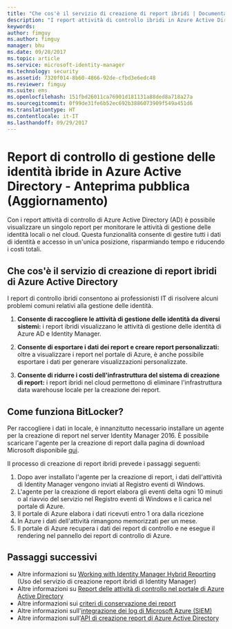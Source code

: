 ```yaml
---
title: "Che cos'è il servizio di creazione di report ibridi | Documentazione Microsoft"
description: "I report attività di controllo ibridi in Azure Active Directory consentono di visualizzare gli eventi controllati del cloud e locali."
keywords: 
author: fimguy
ms.author: fimguy
manager: bhu
ms.date: 09/28/2017
ms.topic: article
ms.service: microsoft-identity-manager
ms.technology: security
ms.assetid: 7320f014-8b60-4866-92de-cfbd3e6edc48
ms.reviewer: fimguy
ms.suite: ems
ms.openlocfilehash: 151fbd26011ca76901d181131a88ded8a718a27a
ms.sourcegitcommit: 0f99de31fe6b52ec692b3886073909f549a451d6
ms.translationtype: HT
ms.contentlocale: it-IT
ms.lasthandoff: 09/29/2017
---
```

# <a name="hybrid-identity-management-audit-reports-in-azure-active-directory---public-previewrefresh"></a>Report di controllo di gestione delle identità ibride in Azure Active Directory - Anteprima pubblica (Aggiornamento)
Con i report attività di controllo di Azure Active Directory (AD) è possibile visualizzare un singolo report per monitorare le attività di gestione delle identità locali o nel cloud. Questa funzionalità consente di gestire tutti i dati di identità e accesso in un'unica posizione, risparmiando tempo e riducendo i costi totali.

## <a name="what-is-azure-active-directory-hybrid-reporting"></a>Che cos'è il servizio di creazione di report ibridi di Azure Active Directory
I report di controllo ibridi consentono ai professionisti IT di risolvere alcuni problemi comuni relativi alla gestione delle identità.

1. **Consente di raccogliere le attività di gestione delle identità da diversi sistemi:** i report ibridi visualizzano le attività di gestione delle identità di Azure AD e Identity Manager.

2. **Consente di esportare i dati dei report e creare report personalizzati:** oltre a visualizzare i report nel portale di Azure, è anche possibile esportare i dati per generare visualizzazioni personalizzate.

3. **Consente di ridurre i costi dell'infrastruttura del sistema di creazione di report:** i report ibridi nel cloud permettono di eliminare l'infrastruttura data warehouse locale per la creazione dei report.

## <a name="how-does-it-work"></a>Come funziona BitLocker?

Per raccogliere i dati in locale, è innanzitutto necessario installare un agente per la creazione di report nel server Identity Manager 2016. È possibile scaricare l'agente per la creazione di report dalla pagina di download Microsoft disponibile [qui](https://www.microsoft.com/en-us/download/details.aspx?id=55112).

Il processo di creazione di report ibridi prevede i passaggi seguenti:
1. Dopo aver installato l'agente per la creazione di report, i dati dell'attività di Identity Manager vengono inviati al Registro eventi di Windows.
2. L'agente per la creazione di report elabora gli eventi delta ogni 10 minuti o al riavvio del servizio nel Registro eventi di Windows e li carica nel portale di Azure.
3. Il portale di Azure elabora i dati ricevuti entro 1 ora dalla ricezione
4. In Azure i dati dell'attività rimangono memorizzati per un mese.
5. Il portale di Azure recupera i dati dei report di controllo e ne esegue il rendering nel pannello dei report di controllo di Azure.

## <a name="next-steps"></a>Passaggi successivi
- Altre informazioni su [Working with Identity Manager Hybrid Reporting](working-with-identity-manager-hybrid-reporting.md) (Uso del servizio di creazione report ibridi di Identity Manager)
- Altre informazioni su [Report delle attività di controllo nel portale di Azure Active Directory](https://docs.microsoft.com/en-us/azure/active-directory/active-directory-reporting-activity-audit-logs)
- Altre informazioni sui [criteri di conservazione dei report](https://docs.microsoft.com/en-us/azure/active-directory/active-directory-reporting-retention)
- Altre informazioni sull'[integrazione dei log di Microsoft Azure (SIEM)](https://docs.microsoft.com/en-us/azure/security/security-azure-log-integration-overview)
- Altre informazioni sull'[API di creazione report di Azure Active Directory](https://docs.microsoft.com/en-us/azure/active-directory/active-directory-reporting-api-getting-started)
